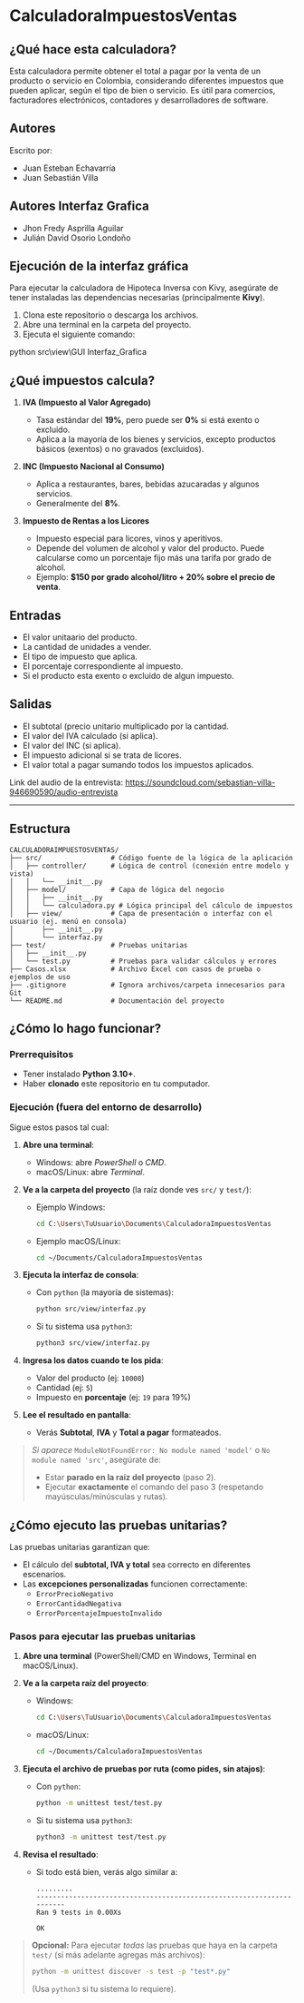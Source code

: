 # CalculadoraImpuestosVentas

## ¿Qué hace esta calculadora?

Esta calculadora permite obtener el total a pagar por la venta de un producto o servicio en Colombia, considerando diferentes impuestos que pueden aplicar, según el tipo de bien o servicio. Es útil para comercios, facturadores electrónicos, contadores y desarrolladores de software.

## Autores
Escrito por:
- Juan Esteban Echavarría
- Juan Sebastián Villa

## Autores Interfaz Grafica
- Jhon Fredy Asprilla Aguilar
- Julián David Osorio Londoño

## Ejecución de la interfaz gráfica

Para ejecutar la calculadora de Hipoteca Inversa con Kivy, asegúrate de tener instaladas las dependencias necesarias (principalmente **Kivy**).  

1. Clona este repositorio o descarga los archivos.  
2. Abre una terminal en la carpeta del proyecto.  
3. Ejecuta el siguiente comando:


python src\view\GUI Interfaz_Grafica

## ¿Qué impuestos calcula?

1. **IVA (Impuesto al Valor Agregado)**  
   - Tasa estándar del **19%**, pero puede ser **0%** si está exento o excluido.
   - Aplica a la mayoría de los bienes y servicios, excepto productos básicos (exentos) o no gravados (excluidos).

2. **INC (Impuesto Nacional al Consumo)**  
   - Aplica a restaurantes, bares, bebidas azucaradas y algunos servicios.
   - Generalmente del **8%**.

3. **Impuesto de Rentas a los Licores**  
   - Impuesto especial para licores, vinos y aperitivos.
   - Depende del volumen de alcohol y valor del producto. Puede calcularse como un porcentaje fijo más una tarifa por grado de alcohol.
   - Ejemplo: **$150 por grado alcohol/litro + 20% sobre el precio de venta**.


## Entradas
- El valor unitaario del producto.
- La cantidad de unidades a vender.
- El tipo de impuesto que aplica.
- El porcentaje correspondiente al impuesto.
- Si el producto esta exento o excluido de algun impuesto.

## Salidas
- El subtotal (precio unitario multiplicado por la cantidad.
- El valor del IVA calculado (si aplica).
- El valor del INC (si aplica).
- El impuesto adicional si se trata de licores.
- El valor total a pagar sumando todos los impuestos aplicados.
  

Link del audio de la entrevista: https://soundcloud.com/sebastian-villa-946690590/audio-entrevista

---
## Estructura


```plaintext
CALCULADORAIMPUESTOSVENTAS/ 
├── src/                 # Código fuente de la lógica de la aplicación 
│   ├── controller/      # Lógica de control (conexión entre modelo y vista) 
│   │   └── __init__.py
│   ├── model/           # Capa de lógica del negocio 
│   │   ├── __init__.py
│   │   └── calculadora.py # Lógica principal del cálculo de impuestos 
│   ├── view/            # Capa de presentación o interfaz con el usuario (ej. menú en consola) 
│       ├── __init__.py
│       └── interfaz.py
├── test/                # Pruebas unitarias 
│   ├── __init__.py
│   └── test.py          # Pruebas para validar cálculos y errores 
├── Casos.xlsx           # Archivo Excel con casos de prueba o ejemplos de uso 
├── .gitignore           # Ignora archivos/carpeta innecesarios para Git 
└── README.md            # Documentación del proyecto
```


## ¿Cómo lo hago funcionar?

### Prerrequisitos
- Tener instalado **Python 3.10+**.
- Haber **clonado** este repositorio en tu computador.

### Ejecución (fuera del entorno de desarrollo)
Sigue estos pasos tal cual:

1. **Abre una terminal**:
   - Windows: abre *PowerShell* o *CMD*.
   - macOS/Linux: abre *Terminal*.

2. **Ve a la carpeta del proyecto** (la raíz donde ves `src/` y `test/`):
   - Ejemplo Windows:
     ```bash
     cd C:\Users\TuUsuario\Documents\CalculadoraImpuestosVentas
     ```
   - Ejemplo macOS/Linux:
     ```bash
     cd ~/Documents/CalculadoraImpuestosVentas
     ```

3. **Ejecuta la interfaz de consola**:
   - Con `python` (la mayoría de sistemas):
     ```bash
     python src/view/interfaz.py
     ```
   - Si tu sistema usa `python3`:
     ```bash
     python3 src/view/interfaz.py
     ```

4. **Ingresa los datos cuando te los pida**:
   - Valor del producto (ej: `10000`)
   - Cantidad (ej: `5`)
   - Impuesto en **porcentaje** (ej: `19` para 19%)

5. **Lee el resultado en pantalla**:
   - Verás **Subtotal**, **IVA** y **Total a pagar** formateados.

> *Si aparece* `ModuleNotFoundError: No module named 'model'` o `No module named 'src'`, asegúrate de:
> - Estar **parado en la raíz del proyecto** (paso 2).
> - Ejecutar **exactamente** el comando del paso 3 (respetando mayúsculas/minúsculas y rutas).


## ¿Cómo ejecuto las pruebas unitarias?

Las pruebas unitarias garantizan que:
- El cálculo del **subtotal, IVA y total** sea correcto en diferentes escenarios.
- Las **excepciones personalizadas** funcionen correctamente:
  - `ErrorPrecioNegativo`
  - `ErrorCantidadNegativa`
  - `ErrorPorcentajeImpuestoInvalido`

### Pasos para ejecutar las pruebas unitarias

1. **Abre una terminal** (PowerShell/CMD en Windows, Terminal en macOS/Linux).

2. **Ve a la carpeta raíz del proyecto**:
   - Windows:
     ```bash
     cd C:\Users\TuUsuario\Documents\CalculadoraImpuestosVentas
     ```
   - macOS/Linux:
     ```bash
     cd ~/Documents/CalculadoraImpuestosVentas
     ```

3. **Ejecuta el archivo de pruebas por ruta (como pides, sin atajos)**:
   - Con `python`:
     ```bash
     python -m unittest test/test.py
     ```
   - Si tu sistema usa `python3`:
     ```bash
     python3 -m unittest test/test.py
     ```

4. **Revisa el resultado**:
   - Si todo está bien, verás algo similar a:
     ```
     .........
     ----------------------------------------------------------------------
     Ran 9 tests in 0.00Xs

     OK
     ```

> **Opcional:** Para ejecutar *todas* las pruebas que haya en la carpeta `test/` (si más adelante agregas más archivos):
> ```bash
> python -m unittest discover -s test -p "test*.py"
> ```
> (Usa `python3` si tu sistema lo requiere).

